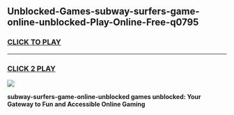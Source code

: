 
## Unblocked-Games-subway-surfers-game-online-unblocked-Play-Online-Free-q0795
<h3>
<a href="https://premium76.site?title=subway-surfers-game-online-unblocked&ref=26A">CLICK TO PLAY</a></h3>
<hr>

<h3>
<a href="https://premium76.site?title=subway-surfers-game-online-unblocked&ref=26A">CLICK 2 PLAY</a>
  
</h3>

<a href="https://premium76.site?title=subway-surfers-game-online-unblocked&ref=26A"><img src="https://clearcache.store/games.png"></a>


**subway-surfers-game-online-unblocked games unblocked: Your Gateway to Fun and Accessible Online Gaming**
